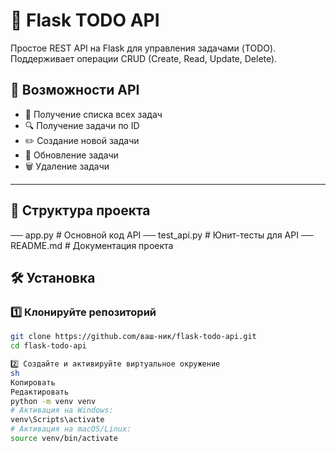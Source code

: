 # 📌 Flask TODO API  

Простое REST API на Flask для управления задачами (TODO). Поддерживает операции CRUD (Create, Read, Update, Delete).  

## 🚀 Возможности API  
- 📌 Получение списка всех задач  
- 🔍 Получение задачи по ID  
- ✏️ Создание новой задачи  
- 🔄 Обновление задачи  
- 🗑 Удаление задачи  

---

## 📂 Структура проекта  

── app.py # Основной код API 
── test_api.py # Юнит-тесты для API 
── README.md # Документация проекта

## 🛠 Установка  

### 1️⃣ Клонируйте репозиторий  

```sh
git clone https://github.com/ваш-ник/flask-todo-api.git
cd flask-todo-api

2️⃣ Создайте и активируйте виртуальное окружение
sh
Копировать
Редактировать
python -m venv venv
# Активация на Windows:
venv\Scripts\activate
# Активация на macOS/Linux:
source venv/bin/activate

